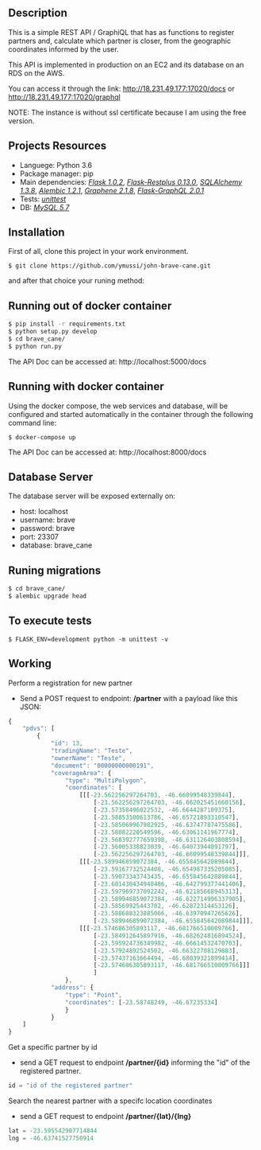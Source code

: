 ## Description

This is a simple REST API / GraphiQL that has as functions to register partners and, calculate which partner is closer, from the geographic coordinates informed by the user.

This API is implemented in production on an EC2 and its database on an RDS on the AWS.

You can access it through the link: http://18.231.49.177:17020/docs or http://18.231.49.177:17020/graphql 

NOTE: The instance is without ssl certificate because I am using the free version.

## Projects Resources

- Languege: Python 3.6
- Package manager: pip
- Main dependencies: [_Flask 1.0.2_](https://flask.palletsprojects.com/en/1.1.x/), [_Flask-Restplus 0.13.0_](https://flask-restplus.readthedocs.io/en/stable/), [_SQLAlchemy 1.3.8_](https://docs.sqlalchemy.org/en/13/orm/tutorial.html), [_Alembic 1.2.1_](https://alembic.sqlalchemy.org/en/latest/tutorial.html), [_Graphene 2.1.8_](https://docs.graphene-python.org/en/latest/), [_Flask-GraphQL 2.0.1_](https://pypi.org/project/Flask-GraphQL/)
- Tests: [_unittest_](https://docs.python.org/3/library/unittest.html)
- DB: [_MySQL 5.7_](https://dev.mysql.com/doc/refman/5.7/en/)

## Installation

First of all, clone this project in your work environment.

`$ git clone https://github.com/ymussi/john-brave-cane.git`

and after that choice your runing method:

## Running out of docker container

```bash
$ pip install -r requirements.txt
$ python setup.py develop
$ cd brave_cane/
$ python run.py
```

The API Doc can be accessed at: http://localhost:5000/docs

## Running with docker container

Using the docker compose, the web services and database, will be configured and started automatically in the container through the following command line:

`$ docker-compose up`

The API Doc can be accessed at: http://localhost:8000/docs

## Database Server

The database server will be exposed externally on:

- host: localhost
- username: brave
- password: brave
- port: 23307
-   database: brave_cane


## Runing migrations

```bash
$ cd brave_cane/
$ alembic upgrade head
```

## To execute tests

`$ FLASK_ENV=development python -m unittest -v`

## Working 

Perform a registration for new partner

- Send a POST request to endpoint: **/partner** with a payload like this JSON:

```javascript
{
    "pdvs": [
        {
            "id": 13,
            "tradingName": "Teste",
            "ownerName": "Teste",
            "document": "00000000000191",
            "coverageArea": {
                "type": "MultiPolygon",
                "coordinates": [
                    [[[-23.562256297264703, -46.66099548339844],
                        [-23.562256297264703, -46.662025451660156],
                        [-23.57358496022532, -46.6644287109375],
                        [-23.58853100613786, -46.65721893310547],
                        [-23.585069967982925, -46.63747787475586],
                        [-23.58082220549596, -46.63061141967774],
                        [-23.568392777659398, -46.631126403808594],
                        [-23.56005338823039, -46.64073944091797],
                        [-23.562256297264703, -46.66099548339844]]],
                    [[[-23.589946859072384, -46.655845642089844],
                        [-23.59167732524408, -46.654987335205085],
                        [-23.59073343743435, -46.655845642089844],
                        [-23.601430434940486, -46.642799377441406],
                        [-23.597969737092242, -46.62185668945313],
                        [-23.589946859072384, -46.622714996337905],
                        [-23.58569925443702, -46.62872314453126],
                        [-23.588688323885066, -46.63970947265626],
                        [-23.589946859072384, -46.655845642089844]]],
                    [[[-23.574686305893117, -46.681766510009766],
                        [-23.584912645897916, -46.682624816894524],
                        [-23.595924736349982, -46.66614532470703],
                        [-23.57924892524502, -46.66322708129883],
                        [-23.57437163664494, -46.68039321899414],
                        [-23.574686305893117, -46.681766510009766]]]
                        ]
                },
            "address": {
                "type": "Point",
                "coordinates": [-23.58748249, -46.67235334]
                }
            }
    ]
}
```

Get a specific partner by id

- send a GET request to endpoint **/partner/{id}** informing the "id" of the registered partner.

```javascript
id = "id of the registered partner"
```

Search the nearest partner with a specifc location coordinates

- send a GET request to endpoint **/partner/{lat}/{lng}**

```javascript
lat = -23.595542907714844
lng = -46.63741527750914
```